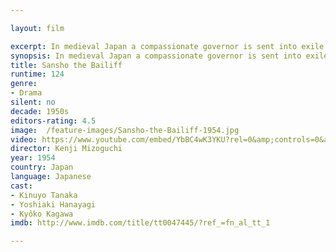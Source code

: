 ```yaml
---

layout: film

excerpt: In medieval Japan a compassionate governor is sent into exile. His wife and children try to join him, but are separated, and the children grow up amid suffering and oppression.
synopsis: In medieval Japan a compassionate governor is sent into exile. His wife and children try to join him, but are separated, and the children grow up amid suffering and oppression.
title: Sansho the Bailiff
runtime: 124
genre:
- Drama
silent: no
decade: 1950s
editors-rating: 4.5
image:  /feature-images/Sansho-the-Bailiff-1954.jpg
video: https://www.youtube.com/embed/YbBC4wK3YKU?rel=0&amp;controls=0&amp;showinfo=0
director: Kenji Mizoguchi
year: 1954
country: Japan
language: Japanese
cast:
- Kinuyo Tanaka
- Yoshiaki Hanayagi
- Kyôko Kagawa
imdb: http://www.imdb.com/title/tt0047445/?ref_=fn_al_tt_1

--- 
```

